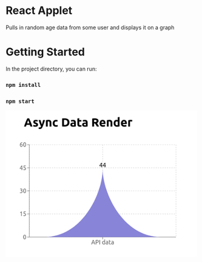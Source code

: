 # React Applet
Pulls in random age data from some user and displays it on a graph

# Getting Started 
In the project directory, you can run:
### `npm install` <br> 
### `npm start`

![there once was an img](public/asyncData.png)